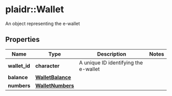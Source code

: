 # plaidr::Wallet

An object representing the e-wallet

## Properties
Name | Type | Description | Notes
------------ | ------------- | ------------- | -------------
**wallet_id** | **character** | A unique ID identifying the e-wallet | 
**balance** | [**WalletBalance**](WalletBalance.md) |  | 
**numbers** | [**WalletNumbers**](WalletNumbers.md) |  | 


